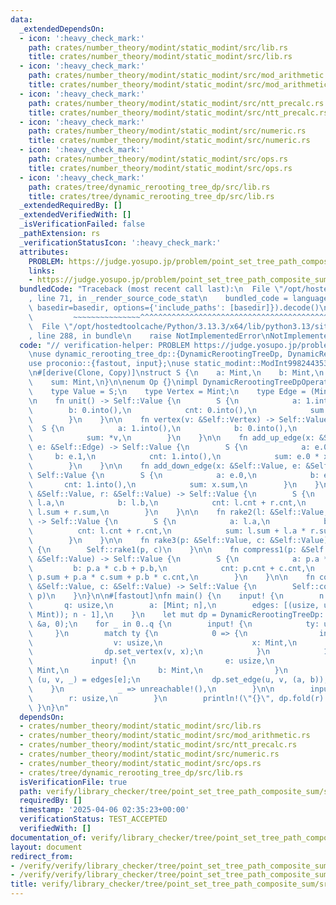 ```yaml
---
data:
  _extendedDependsOn:
  - icon: ':heavy_check_mark:'
    path: crates/number_theory/modint/static_modint/src/lib.rs
    title: crates/number_theory/modint/static_modint/src/lib.rs
  - icon: ':heavy_check_mark:'
    path: crates/number_theory/modint/static_modint/src/mod_arithmetic.rs
    title: crates/number_theory/modint/static_modint/src/mod_arithmetic.rs
  - icon: ':heavy_check_mark:'
    path: crates/number_theory/modint/static_modint/src/ntt_precalc.rs
    title: crates/number_theory/modint/static_modint/src/ntt_precalc.rs
  - icon: ':heavy_check_mark:'
    path: crates/number_theory/modint/static_modint/src/numeric.rs
    title: crates/number_theory/modint/static_modint/src/numeric.rs
  - icon: ':heavy_check_mark:'
    path: crates/number_theory/modint/static_modint/src/ops.rs
    title: crates/number_theory/modint/static_modint/src/ops.rs
  - icon: ':heavy_check_mark:'
    path: crates/tree/dynamic_rerooting_tree_dp/src/lib.rs
    title: crates/tree/dynamic_rerooting_tree_dp/src/lib.rs
  _extendedRequiredBy: []
  _extendedVerifiedWith: []
  _isVerificationFailed: false
  _pathExtension: rs
  _verificationStatusIcon: ':heavy_check_mark:'
  attributes:
    PROBLEM: https://judge.yosupo.jp/problem/point_set_tree_path_composite_sum
    links:
    - https://judge.yosupo.jp/problem/point_set_tree_path_composite_sum
  bundledCode: "Traceback (most recent call last):\n  File \"/opt/hostedtoolcache/Python/3.13.3/x64/lib/python3.13/site-packages/onlinejudge_verify/documentation/build.py\"\
    , line 71, in _render_source_code_stat\n    bundled_code = language.bundle(stat.path,\
    \ basedir=basedir, options={'include_paths': [basedir]}).decode()\n          \
    \         ~~~~~~~~~~~~~~~^^^^^^^^^^^^^^^^^^^^^^^^^^^^^^^^^^^^^^^^^^^^^^^^^^^^^^^^^^^^^^^^^^\n\
    \  File \"/opt/hostedtoolcache/Python/3.13.3/x64/lib/python3.13/site-packages/onlinejudge_verify/languages/rust.py\"\
    , line 288, in bundle\n    raise NotImplementedError\nNotImplementedError\n"
  code: "// verification-helper: PROBLEM https://judge.yosupo.jp/problem/point_set_tree_path_composite_sum\n\
    \nuse dynamic_rerooting_tree_dp::{DynamicRerootingTreeDp, DynamicRerootingTreeDpOperator};\n\
    use proconio::{fastout, input};\nuse static_modint::ModInt998244353 as Mint;\n\
    \n#[derive(Clone, Copy)]\nstruct S {\n    a: Mint,\n    b: Mint,\n    cnt: Mint,\n\
    \    sum: Mint,\n}\n\nenum Op {}\nimpl DynamicRerootingTreeDpOperator for Op {\n\
    \    type Value = S;\n    type Vertex = Mint;\n    type Edge = (Mint, Mint);\n\
    \n    fn unit() -> Self::Value {\n        S {\n            a: 1.into(),\n    \
    \        b: 0.into(),\n            cnt: 0.into(),\n            sum: 0.into(),\n\
    \        }\n    }\n\n    fn vertex(v: &Self::Vertex) -> Self::Value {\n      \
    \  S {\n            a: 1.into(),\n            b: 0.into(),\n            cnt: 1.into(),\n\
    \            sum: *v,\n        }\n    }\n\n    fn add_up_edge(x: &Self::Value,\
    \ e: &Self::Edge) -> Self::Value {\n        S {\n            a: e.0,\n       \
    \     b: e.1,\n            cnt: 1.into(),\n            sum: e.0 * x.sum + e.1,\n\
    \        }\n    }\n\n    fn add_down_edge(x: &Self::Value, e: &Self::Edge) ->\
    \ Self::Value {\n        S {\n            a: e.0,\n            b: e.1,\n     \
    \       cnt: 1.into(),\n            sum: x.sum,\n        }\n    }\n\n    fn rake1(l:\
    \ &Self::Value, r: &Self::Value) -> Self::Value {\n        S {\n            a:\
    \ l.a,\n            b: l.b,\n            cnt: l.cnt + r.cnt,\n            sum:\
    \ l.sum + r.sum,\n        }\n    }\n\n    fn rake2(l: &Self::Value, r: &Self::Value)\
    \ -> Self::Value {\n        S {\n            a: l.a,\n            b: l.b,\n  \
    \          cnt: l.cnt + r.cnt,\n            sum: l.sum + l.a * r.sum + l.b * r.cnt,\n\
    \        }\n    }\n\n    fn rake3(p: &Self::Value, c: &Self::Value) -> Self::Value\
    \ {\n        Self::rake1(p, c)\n    }\n\n    fn compress1(p: &Self::Value, c:\
    \ &Self::Value) -> Self::Value {\n        S {\n            a: p.a * c.a,\n   \
    \         b: p.a * c.b + p.b,\n            cnt: p.cnt + c.cnt,\n            sum:\
    \ p.sum + p.a * c.sum + p.b * c.cnt,\n        }\n    }\n\n    fn compress2(p:\
    \ &Self::Value, c: &Self::Value) -> Self::Value {\n        Self::compress1(c,\
    \ p)\n    }\n}\n\n#[fastout]\nfn main() {\n    input! {\n        n: usize,\n \
    \       q: usize,\n        a: [Mint; n],\n        edges: [(usize, usize, (Mint,\
    \ Mint)); n - 1],\n    }\n    let mut dp = DynamicRerootingTreeDp::<Op>::with_vertices(&edges,\
    \ &a, 0);\n    for _ in 0..q {\n        input! {\n            ty: usize,\n   \
    \     }\n        match ty {\n            0 => {\n                input! {\n  \
    \                  v: usize,\n                    x: Mint,\n                }\n\
    \                dp.set_vertex(v, x);\n            }\n            1 => {\n   \
    \             input! {\n                    e: usize,\n                    a:\
    \ Mint,\n                    b: Mint,\n                }\n                let\
    \ (u, v, _) = edges[e];\n                dp.set_edge(u, v, (a, b));\n        \
    \    }\n            _ => unreachable!(),\n        }\n\n        input! {\n    \
    \        r: usize,\n        }\n        println!(\"{}\", dp.fold(r).sum);\n   \
    \ }\n}\n"
  dependsOn:
  - crates/number_theory/modint/static_modint/src/lib.rs
  - crates/number_theory/modint/static_modint/src/mod_arithmetic.rs
  - crates/number_theory/modint/static_modint/src/ntt_precalc.rs
  - crates/number_theory/modint/static_modint/src/numeric.rs
  - crates/number_theory/modint/static_modint/src/ops.rs
  - crates/tree/dynamic_rerooting_tree_dp/src/lib.rs
  isVerificationFile: true
  path: verify/library_checker/tree/point_set_tree_path_composite_sum/src/main.rs
  requiredBy: []
  timestamp: '2025-04-06 02:35:23+00:00'
  verificationStatus: TEST_ACCEPTED
  verifiedWith: []
documentation_of: verify/library_checker/tree/point_set_tree_path_composite_sum/src/main.rs
layout: document
redirect_from:
- /verify/verify/library_checker/tree/point_set_tree_path_composite_sum/src/main.rs
- /verify/verify/library_checker/tree/point_set_tree_path_composite_sum/src/main.rs.html
title: verify/library_checker/tree/point_set_tree_path_composite_sum/src/main.rs
---
```

